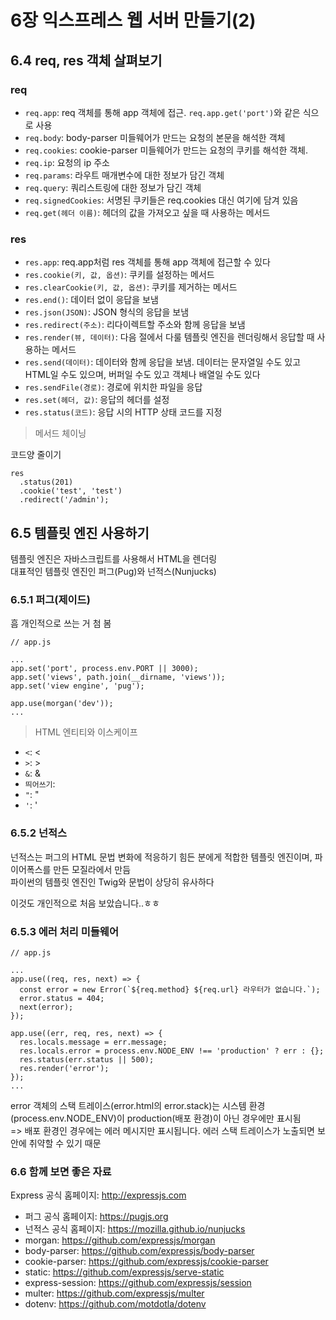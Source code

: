 # 6장 익스프레스 웹 서버 만들기(2)

## 6.4 req, res 객체 살펴보기

### req

- `req.app`: req 객체를 통해 app 객체에 접근. `req.app.get('port')`와 같은 식으로 사용
- `req.body`: body-parser 미들웨어가 만드는 요청의 본문을 해석한 객체
- `req.cookies`: cookie-parser 미들웨어가 만드는 요청의 쿠키를 해석한 객체.
- `req.ip`: 요청의 ip 주소
- `req.params`: 라우트 매개변수에 대한 정보가 담긴 객체
- `req.query`: 쿼리스트링에 대한 정보가 담긴 객체
- `req.signedCookies`: 서명된 쿠키들은 req.cookies 대신 여기에 담겨 있음
- `req.get(헤더 이름)`: 헤더의 값을 가져오고 싶을 때 사용하는 메서드

### res

- `res.app`: req.app처럼 res 객체를 통해 app 객체에 접근할 수 있다
- `res.cookie(키, 값, 옵션)`: 쿠키를 설정하는 메서드
- `res.clearCookie(키, 값, 옵션)`: 쿠키를 제거하는 메서드
- `res.end()`: 데이터 없이 응답을 보냄
- `res.json(JSON)`: JSON 형식의 응답을 보냄
- `res.redirect(주소)`: 리다이렉트할 주소와 함께 응답을 보냄
- `res.render(뷰, 데이터)`: 다음 절에서 다룰 템플릿 엔진을 렌더링해서 응답할 때 사용하는 메서드
- `res.send(데이터)`: 데이터와 함께 응답을 보냄. 데이터는 문자열일 수도 있고 HTML일 수도 있으며, 버퍼일 수도 있고 객체나 배열일 수도 있다
- `res.sendFile(경로)`: 경로에 위치한 파일을 응답
- `res.set(헤더, 값)`: 응답의 헤더를 설정
- `res.status(코드)`: 응답 시의 HTTP 상태 코드를 지정

> 메서드 체이닝

코드양 줄이기

```
res
  .status(201)
  .cookie('test', 'test')
  .redirect('/admin');
```

## 6.5 템플릿 엔진 사용하기

템플릿 엔진은 자바스크립트를 사용해서 HTML을 렌더링  
대표적인 템플릿 엔진인 퍼그(Pug)와 넌적스(Nunjucks)

### 6.5.1 퍼그(제이드)

흠 개인적으로 쓰는 거 첨 봄

```JS
// app.js

...
app.set('port', process.env.PORT || 3000);
app.set('views', path.join(__dirname, 'views'));
app.set('view engine', 'pug');

app.use(morgan('dev'));
...
```

> HTML 엔티티와 이스케이프

- `<`: &lt;
- `>`: &gt;
- `&`: &amp;
- `띄어쓰기`: &nbsp;
- `"`: &quot;
- `'`: &apos;

### 6.5.2 넌적스

넌적스는 퍼그의 HTML 문법 변화에 적응하기 힘든 분에게 적합한 템플릿 엔진이며, 파이어폭스를 만든 모질라에서 만듬  
파이썬의 템플릿 엔진인 Twig와 문법이 상당히 유사하다

이것도 개인적으로 처음 보았습니다..ㅎㅎ

### 6.5.3 에러 처리 미들웨어

```JS
// app.js

...
app.use((req, res, next) => {
  const error = new Error(`${req.method} ${req.url} 라우터가 없습니다.`);
  error.status = 404;
  next(error);
});

app.use((err, req, res, next) => {
  res.locals.message = err.message;
  res.locals.error = process.env.NODE_ENV !== 'production' ? err : {};
  res.status(err.status || 500);
  res.render('error');
});
...

```

error 객체의 스택 트레이스(error.html의 error.stack)는 시스템 환경(process.env.NODE_ENV)이 production(배포 환경)이 아닌 경우에만 표시됨  
=> 배포 환경인 경우에는 에러 메시지만 표시됩니다. 에러 스택 트레이스가 노출되면 보안에 취약할 수 있기 때문

### 6.6 함께 보면 좋은 자료

Express 공식 홈페이지: http://expressjs.com

- 퍼그 공식 홈페이지: https://pugjs.org
- 넌적스 공식 홈페이지: https://mozilla.github.io/nunjucks
- morgan: https://github.com/expressjs/morgan
- body-parser: https://github.com/expressjs/body-parser
- cookie-parser: https://github.com/expressjs/cookie-parser
- static: https://github.com/expressjs/serve-static
- express-session: https://github.com/expressjs/session
- multer: https://github.com/expressjs/multer
- dotenv: https://github.com/motdotla/dotenv
